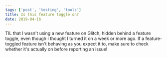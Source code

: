 ```yaml
---
tags: ['post', 'testing', 'tools']
title: Is this feature toggle on?
date: 2019-04-16
---
```


TIL that I wasn't using a new feature on Glitch, hidden behind a feature toggle, even though I thought I turned it on a week or more ago. If a feature-toggled feature isn't behaving as you expect it to, make sure to check whether it's actually on before reporting an issue!